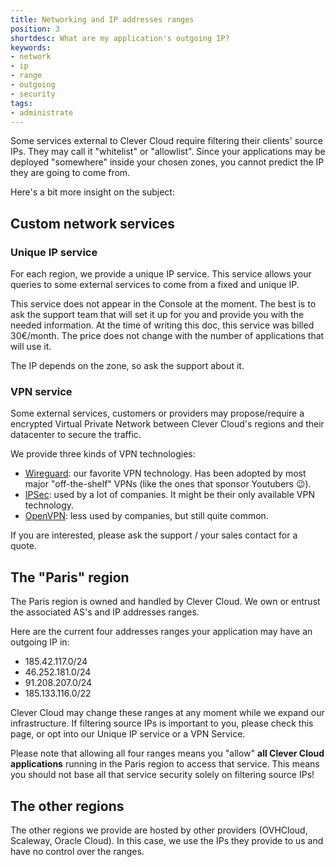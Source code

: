 ```yaml
---
title: Networking and IP addresses ranges
position: 3
shortdesc: What are my application's outgoing IP?
keywords:
- network
- ip
- range
- outgoing
- security
tags:
- administrate
---
```


Some services external to Clever Cloud require filtering their clients' source IPs. They
may call it "whitelist" or "allowlist". Since your applications may be deployed
"somewhere" inside your chosen zones, you cannot predict the IP they are going to
come from.

Here's a bit more insight on the subject:

## Custom network services

### Unique IP service

For each region, we provide a unique IP service.
This service allows your queries to some external services to come from a fixed and unique IP.

This service does not appear in the Console at the moment.
The best is to ask the support team that will set it up for you and provide you with the needed information.
At the time of writing this doc, this service was billed 30€/month.
The price does not change with the number of applications that will use it.

The IP depends on the zone, so ask the support about it.

### VPN service

Some external services, customers or providers may propose/require a encrypted Virtual Private Network between Clever
Cloud's regions and their datacenter to secure the traffic.

We provide three kinds of VPN technologies:

- [Wireguard](https://www.wireguard.com/): our favorite VPN technology. Has been adopted
  by most major "off-the-shelf" VPNs (like the ones that sponsor Youtubers 😉).
- [IPSec](https://www.wikiwand.com/fr/IPsec): used by a lot of companies. It might be
  their only available VPN technology.
- [OpenVPN](https://openvpn.net/): less used by companies, but still quite common.

If you are interested, please ask the support / your sales contact for a quote.

## The "Paris" region

The Paris region is owned and handled by Clever Cloud. We own or entrust the associated AS's and
IP addresses ranges.

Here are the current four addresses ranges your application may have an outgoing IP in:

- 185.42.117.0/24
- 46.252.181.0/24
- 91.208.207.0/24
- 185.133.116.0/22

Clever Cloud may change these ranges at any moment while we expand our infrastructure. If
filtering source IPs is important to you, please check this page, or opt into our Unique
IP service or a VPN Service.

Please note that allowing all four ranges means you "allow" **all Clever Cloud
applications** running in the Paris region to access that service.
This means you should not base all that service security solely on filtering source IPs!

## The other regions

The other regions we provide are hosted by other providers (OVHCloud, Scaleway, Oracle Cloud).
In this case, we use the IPs they provide to us and have no control over the ranges.
